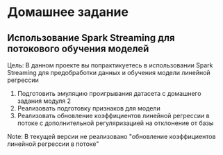 # Домашнее задание
## Использование Spark Streaming для потокового обучения моделей
Цель: В данном проекте вы попрактикуетесь в использовании Spark Streaming для предобработки данных и обучения модели линейной регрессии
1. Подготовить эмуляцию проигрывания датасета с домашнего задания модуля 2
2. Реализовать подготовку признаков для модели
3. Реализовать обновление коэффициентов линейной регрессии в потоке с дополнительной регуляризацией на отклонение от базы

Note:
В текущей версии не реализовано "обновление коэффициентов линейной регрессии в потоке"